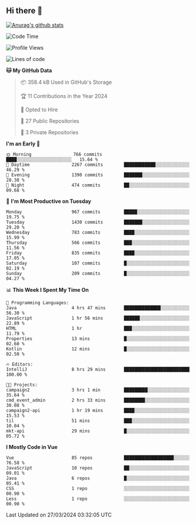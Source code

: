 ## Hi there 👋

[![Anurag's github stats](https://github-readme-stats.vercel.app/api?username=Songwonseok)](https://github.com/anuraghazra/github-readme-stats)



<!--START_SECTION:waka-->
![Code Time](http://img.shields.io/badge/Code%20Time-2%2C736%20hrs%2057%20mins-blue)

![Profile Views](http://img.shields.io/badge/Profile%20Views-0-blue)

![Lines of code](https://img.shields.io/badge/From%20Hello%20World%20I%27ve%20Written-34.8%20million%20lines%20of%20code-blue)

**🐱 My GitHub Data** 

> 📦 358.4 kB Used in GitHub's Storage 
 > 
> 🏆 11 Contributions in the Year 2024
 > 
> 💼 Opted to Hire
 > 
> 📜 27 Public Repositories 
 > 
> 🔑 3 Private Repositories 
 > 
**I'm an Early 🐤** 

```text
🌞 Morning                766 commits         ████░░░░░░░░░░░░░░░░░░░░░   15.64 % 
🌆 Daytime                2267 commits        ████████████░░░░░░░░░░░░░   46.29 % 
🌃 Evening                1390 commits        ███████░░░░░░░░░░░░░░░░░░   28.38 % 
🌙 Night                  474 commits         ██░░░░░░░░░░░░░░░░░░░░░░░   09.68 % 
```
📅 **I'm Most Productive on Tuesday** 

```text
Monday                   967 commits         █████░░░░░░░░░░░░░░░░░░░░   19.75 % 
Tuesday                  1430 commits        ███████░░░░░░░░░░░░░░░░░░   29.20 % 
Wednesday                783 commits         ████░░░░░░░░░░░░░░░░░░░░░   15.99 % 
Thursday                 566 commits         ███░░░░░░░░░░░░░░░░░░░░░░   11.56 % 
Friday                   835 commits         ████░░░░░░░░░░░░░░░░░░░░░   17.05 % 
Saturday                 107 commits         █░░░░░░░░░░░░░░░░░░░░░░░░   02.19 % 
Sunday                   209 commits         █░░░░░░░░░░░░░░░░░░░░░░░░   04.27 % 
```


📊 **This Week I Spent My Time On** 

```text
💬 Programming Languages: 
Java                     4 hrs 47 mins       ██████████████░░░░░░░░░░░   56.30 % 
JavaScript               1 hr 56 mins        ██████░░░░░░░░░░░░░░░░░░░   22.89 % 
HTML                     1 hr                ███░░░░░░░░░░░░░░░░░░░░░░   11.79 % 
Properties               13 mins             █░░░░░░░░░░░░░░░░░░░░░░░░   02.60 % 
Kotlin                   12 mins             █░░░░░░░░░░░░░░░░░░░░░░░░   02.50 % 

🔥 Editors: 
IntelliJ                 8 hrs 29 mins       █████████████████████████   100.00 % 

🐱‍💻 Projects: 
campaign2                3 hrs 1 min         █████████░░░░░░░░░░░░░░░░   35.64 % 
cmd_event_admin          2 hrs 33 mins       ████████░░░░░░░░░░░░░░░░░   30.08 % 
campaign2-api            1 hr 19 mins        ████░░░░░░░░░░░░░░░░░░░░░   15.53 % 
til                      51 mins             ███░░░░░░░░░░░░░░░░░░░░░░   10.04 % 
mkt-api                  29 mins             █░░░░░░░░░░░░░░░░░░░░░░░░   05.72 % 
```

**I Mostly Code in Vue** 

```text
Vue                      85 repos            ███████████████████░░░░░░   76.58 % 
JavaScript               10 repos            ██░░░░░░░░░░░░░░░░░░░░░░░   09.01 % 
Java                     6 repos             █░░░░░░░░░░░░░░░░░░░░░░░░   05.41 % 
CSS                      1 repo              ░░░░░░░░░░░░░░░░░░░░░░░░░   00.90 % 
Less                     1 repo              ░░░░░░░░░░░░░░░░░░░░░░░░░   00.90 % 
```




 Last Updated on 27/03/2024 03:32:05 UTC
<!--END_SECTION:waka-->
